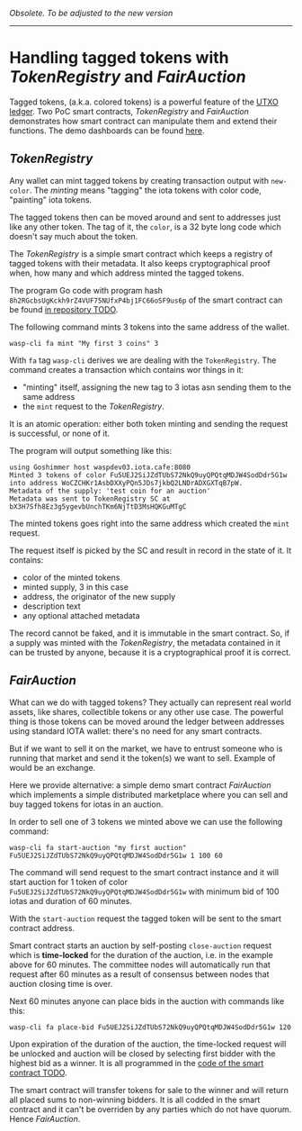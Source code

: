 _Obsolete. To be adjusted to the new version_

----

# Handling tagged tokens with _TokenRegistry_ and _FairAuction_

Tagged tokens, (a.k.a. colored tokens) is a powerful feature of the [UTXO ledger](../../misc/utxo.md).
Two PoC smart contracts, _TokenRegistry_ and _FairAuction_ demonstrates how smart contract can manipulate them and 
extend their functions. The demo dashboards can be found [here](http://waspdev01.iota.cafe:10000).

## _TokenRegistry_

Any wallet can mint tagged tokens by creating transaction output with `new-color`. The _minting_
means "tagging" the iota tokens with color code, "painting" iota tokens.

The tagged tokens then can be moved around and sent to addresses just like any other token. 
The tag of it, the `color`, is a 32 byte long code which doesn't say much about the token.

The _TokenRegistry_ is a simple smart contract which keeps a registry of tagged tokens with their metadata.
It also keeps cryptographical proof when, how many and which address minted the tagged tokens. 

The program Go code with program hash `8h2RGcbsUgKckh9rZ4VUF75NUfxP4bj1FC66oSF9us6p` of the smart contract
can be found [in repository TODO](https://github.com/iotaledger/wasp).

The following command mints 3 tokens into the same address of the wallet.
 
`wasp-cli fa mint "My first 3 coins" 3`

With `fa` tag `wasp-cli` derives we are dealing with the `TokenRegistry`.
The  command creates a transaction which contains wor things in it:
- "minting" itself, assigning the new tag to 3 iotas asn sending them to the same address
- the `mint` request to the _TokenRegistry_.

It is an atomic operation: either both token minting and sending the request is successful, or none of it.

The program will output something like this:
```
using Goshimmer host waspdev03.iota.cafe:8080
Minted 3 tokens of color Fu5UEJ2SiJZdTUbS72NkQ9uyQPQtqMDJW4SodDdr5G1w into address WoCZCHKr1AsbDXXyPQn5JDs7jkbQ2LNDrADXGXTqB7pW.
Metadata of the supply: 'test coin for an auction'
Metadata was sent to TokenRegistry SC at bX3H7Sfh8Ez3g5ygevbUnchTKm6NjTtD3MsHQKGuMTgC
```

The minted tokens goes right into the same address which created the `mint` request.

The request itself is picked by the SC and result in record in the state of it. It contains:
- color of the minted tokens
- minted supply, 3 in this case
- address, the originator of the new supply
- description text
- any optional attached metadata

The record cannot be faked, and it is immutable in the smart contract. 
So, if a supply was minted with the _TokenRegistry_,
the metadata contained in it can be trusted by anyone, because it is a cryptographical proof it is correct.

## _FairAuction_

What can we do with tagged tokens? They actually can represent real world assets, like shares, 
collectible tokens or any other use case. The powerful thing is those tokens can be moved around the ledger
between addresses using standard IOTA wallet: there's no need for any smart contracts.

But if we want to sell it on the market, we have to entrust someone who is running that market and send it the
token(s) we want to sell. Example of would be an exchange.

Here we provide alternative: a simple demo smart contract _FairAuction_ which implements a simple 
distributed marketplace where you can sell and buy tagged tokens for iotas in an auction.

In order to sell one of 3 tokens we minted above we can use the following command:

`wasp-cli fa start-auction "my first auction" Fu5UEJ2SiJZdTUbS72NkQ9uyQPQtqMDJW4SodDdr5G1w 1 100 60` 

The command will send request to the smart contract instance and it will start auction for 1 token of
color `Fu5UEJ2SiJZdTUbS72NkQ9uyQPQtqMDJW4SodDdr5G1w` with minimum bid of 100 iotas and duration of 60 minutes.

With the `start-auction` request the tagged token will be sent to the smart contract address. 

Smart contract starts an auction by self-posting `close-auction` request which is **time-locked** for the duration
of the auction, i.e. in the example above for 60 minutes. 
The committee nodes will automatically run that request after 60 minutes as a result of consensus between nodes that 
auction closing time is over.  

Next 60 minutes anyone can place bids in the auction with commands like this:

`wasp-cli fa place-bid Fu5UEJ2SiJZdTUbS72NkQ9uyQPQtqMDJW4SodDdr5G1w 120`

Upon expiration of the duration of the auction, the time-locked request will be unlocked and 
auction will be closed by selecting first bidder with the highest bid as a winner. 
It is all programmed in the [code of the smart contract TODO](https://github.com/iotaledger/wasp).

The smart contract will transfer tokens for sale to the winner and will return all placed sums to non-winning bidders. 
It is all codded in the smart contract and it can't be overriden by any parties which do not have quorum. 
Hence _FairAuction_.

   
  


